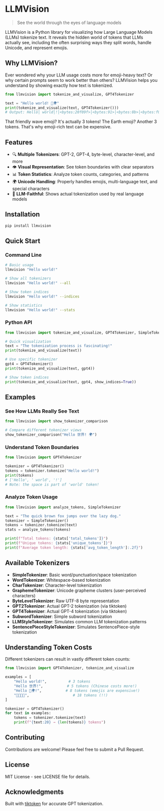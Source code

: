 # LLMVision

> See the world through the eyes of language models

LLMVision is a Python library for visualizing how Large Language Models (LLMs) tokenize text. It reveals the hidden world of tokens that LLMs actually see, including the often surprising ways they split words, handle Unicode, and represent emojis.

## Why LLMVision?

Ever wondered why your LLM usage costs more for emoji-heavy text? Or why certain prompts seem to work better than others? LLMVision helps you understand by showing exactly how text is tokenized.

```python
from llmvision import tokenize_and_visualize, GPT4Tokenizer

text = "Hello world! 👋🌍"
print(tokenize_and_visualize(text, GPT4Tokenizer()))
# Output: Hello│ world│!│<bytes:20f09f>│<bytes:91>│<bytes:8b>│<bytes:f09f>│<bytes:8c>│<bytes:8d>
```

That friendly wave emoji? It's actually 3 tokens! The Earth emoji? Another 3 tokens. That's why emoji-rich text can be expensive.

## Features

- 🔍 **Multiple Tokenizers**: GPT-2, GPT-4, byte-level, character-level, and more
- 👁️ **Visual Representation**: See token boundaries with clear separators
- 📊 **Token Statistics**: Analyze token counts, categories, and patterns
- 🌍 **Unicode Handling**: Properly handles emojis, multi-language text, and special characters
- 🎯 **LLM-Faithful**: Shows actual tokenization used by real language models

## Installation

```bash
pip install llmvision
```

## Quick Start

### Command Line

```bash
# Basic usage
llmvision "Hello world!"

# Show all tokenizers
llmvision "Hello world!" --all

# Show token indices
llmvision "Hello world!" --indices

# Show statistics
llmvision "Hello world!" --stats
```

### Python API

```python
from llmvision import tokenize_and_visualize, GPT4Tokenizer, SimpleTokenizer

# Quick visualization
text = "The tokenization process is fascinating!"
print(tokenize_and_visualize(text))

# Use specific tokenizer
gpt4 = GPT4Tokenizer()
print(tokenize_and_visualize(text, gpt4))

# Show token indices
print(tokenize_and_visualize(text, gpt4, show_indices=True))
```

## Examples

### See How LLMs Really See Text

```python
from llmvision import show_tokenizer_comparison

# Compare different tokenizer views
show_tokenizer_comparison("Hello 世界! 🌍")
```

### Understand Token Boundaries

```python
from llmvision import GPT4Tokenizer

tokenizer = GPT4Tokenizer()
tokens = tokenizer.tokenize("Hello world!")
print(tokens)
# ['Hello', ' world', '!']
# Note: the space is part of 'world' token!
```

### Analyze Token Usage

```python
from llmvision import analyze_tokens, SimpleTokenizer

text = "The quick brown fox jumps over the lazy dog."
tokenizer = SimpleTokenizer()
tokens = tokenizer.tokenize(text)
stats = analyze_tokens(tokens)

print(f"Total tokens: {stats['total_tokens']}")
print(f"Unique tokens: {stats['unique_tokens']}")
print(f"Average token length: {stats['avg_token_length']:.2f}")
```

## Available Tokenizers

- **SimpleTokenizer**: Basic word/punctuation/space tokenization
- **WordTokenizer**: Whitespace-based tokenization
- **CharTokenizer**: Character-level tokenization
- **GraphemeTokenizer**: Unicode grapheme clusters (user-perceived characters)
- **ByteLevelTokenizer**: Raw UTF-8 byte representation
- **GPT2Tokenizer**: Actual GPT-2 tokenization (via tiktoken)
- **GPT4Tokenizer**: Actual GPT-4 tokenization (via tiktoken)
- **SubwordTokenizer**: Simple subword tokenization
- **LLMStyleTokenizer**: Simulates common LLM tokenization patterns
- **SentencePieceStyleTokenizer**: Simulates SentencePiece-style tokenization

## Understanding Token Costs

Different tokenizers can result in vastly different token counts:

```python
from llmvision import GPT4Tokenizer, tokenize_and_visualize

examples = [
    "Hello world!",          # 3 tokens
    "Hello 世界!",           # 5 tokens (Chinese costs more!)
    "Hello 👋🌍!",           # 8 tokens (emojis are expensive!)
    "👨‍👩‍👧‍👦",                    # 18 tokens (!!)
]

tokenizer = GPT4Tokenizer()
for text in examples:
    tokens = tokenizer.tokenize(text)
    print(f"{text:20} → {len(tokens)} tokens")
```

## Contributing

Contributions are welcome! Please feel free to submit a Pull Request.

## License

MIT License - see LICENSE file for details.

## Acknowledgments

Built with [tiktoken](https://github.com/openai/tiktoken) for accurate GPT tokenization.